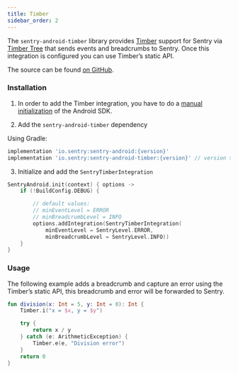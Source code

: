 ```yaml
---
title: Timber
sidebar_order: 2
---
```


The `sentry-android-timber` library provides [Timber](https://github.com/JakeWharton/timber) support for Sentry via [Timber Tree](https://github.com/JakeWharton/timber/blob/10f0adce3921ad2929ddf2f3b7fecda2cf3148a5/timber/src/main/java/timber/log/Timber.kt#L20) that sends events and breadcrumbs to Sentry. Once this integration is configured you can use Timber’s static API.

The source can be found [on GitHub](https://github.com/getsentry/sentry-android/tree/master/sentry-android-timber/src/main/java/io/sentry/android/timber).

### Installation

1. In order to add the Timber integration, you have to do a [manual initialization](https://docs.sentry.io/platforms/android/#manual-initialization) of the Android SDK.

2. Add the `sentry-android-timber` dependency

Using Gradle:

```groovy
implementation 'io.sentry:sentry-android:{version}'
implementation 'io.sentry:sentry-android-timber:{version}' // version >= 2.2.0
```

3. Initialize and add the `SentryTimberIntegration`

```kotlin
SentryAndroid.init(context) { options ->
    if (!BuildConfig.DEBUG) {

        // default values:
        // minEventLevel = ERROR
        // minBreadcrumbLevel = INFO
        options.addIntegration(SentryTimberIntegration(
            minEventLevel = SentryLevel.ERROR,
            minBreadcrumbLevel = SentryLevel.INFO))
    }
}
```

### Usage

The following example adds a breadcrumb and capture an error using the Timber’s static API, this breadcrumb and error will be forwarded to Sentry.

```kotlin
fun division(x: Int = 5, y: Int = 0): Int {
    Timber.i("x = $x, y = $y")

    try {
        return x / y
    } catch (e: ArithmeticException) {
        Timber.e(e, "Division error")
    }
    return 0
}
```